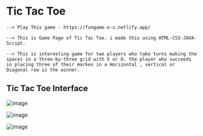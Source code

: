 
# Tic Tac Toe

    --> Play This game - https://fungame-o-x.netlify.app/

    --> This is Game Page of Tic Tac Toe. i made this using HTML-CSS-JAVA-Script.
        
    --> This is interesting game for two players who take turns making the spaces in a three-by-three grid with X or O. the player who succeeds in placing three of their markes in a Horizontal , vertical or Diagonal row is the winner.
          

## Tic Tac Toe Interface

![image](https://user-images.githubusercontent.com/108276436/181768750-c3a1f50f-4603-43e4-83b1-97788d55418c.png)

![image](https://user-images.githubusercontent.com/108276436/181768773-64546f2e-3803-4363-a6e8-1f93187eb2c8.png)

![image](https://user-images.githubusercontent.com/108276436/181768791-d046df25-09e5-4061-8fa8-e14766409802.png)
